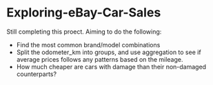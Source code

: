 # Exploring-eBay-Car-Sales

Still completing this proect. Aiming to do the following:
* Find the most common brand/model combinations
* Split the odometer_km into groups, and use aggregation to see if average prices follows any patterns based on the mileage.
* How much cheaper are cars with damage than their non-damaged counterparts?

